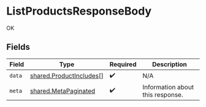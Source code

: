 # ListProductsResponseBody

OK


## Fields

| Field                                                                     | Type                                                                      | Required                                                                  | Description                                                               |
| ------------------------------------------------------------------------- | ------------------------------------------------------------------------- | ------------------------------------------------------------------------- | ------------------------------------------------------------------------- |
| `data`                                                                    | [shared.ProductIncludes](../../../sdk/models/shared/productincludes.md)[] | :heavy_check_mark:                                                        | N/A                                                                       |
| `meta`                                                                    | [shared.MetaPaginated](../../../sdk/models/shared/metapaginated.md)       | :heavy_check_mark:                                                        | Information about this response.                                          |